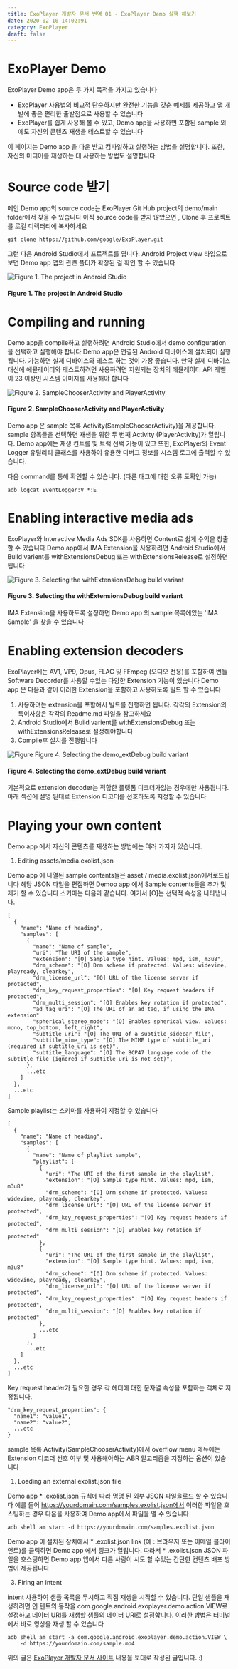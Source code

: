 ```yaml
---
title: ExoPlayer 개발자 문서 번역 01 - ExoPlayer Demo 실행 해보기
date: 2020-02-10 14:02:91
category: ExoPlayer
draft: false
---
```


# ExoPlayer Demo

ExoPlayer Demo app은 두 가지 목적을 가지고 있습니다
  - ExoPlayer 사용법의 비교적 단순하지만 완전한 기능을 갖춘 예제를 제공하고 앱 개발에 좋은 편리한 출발점으로 사용할 수 있습니다
  - ExoPlayer를 쉽게 사용해 볼 수 있고, Demo app을 사용하면 포함된 sample 외에도 자신의 콘텐츠 재생을 테스트할 수 있습니다
 
이 페이지는 Demo app 을 다운 받고 컴파일하고 실행하는 방법을 설명합니다. 또한, 자신의 미디어를 재생하는 데 사용하는 방법도 설명합니다


# Source code 받기

메인 Demo app의 source code는 ExoPlayer Git Hub project의 demo/main folder에서 찾을 수 있습니다
아직 source code를 받지 않았으면 , Clone 후 프로젝트를 로컬 디렉터리에 복사하세요

``` 
git clone https://github.com/google/ExoPlayer.git
```


그런 다음 Android Studio에서 프로젝트를 엽니다. Android Project view 타입으로 보면 Demo app 앱의 관련 폴더가 확장된 걸 확인 할 수 있습니다




![Figure 1. The project in Android Studio ](https://github.com/superbderrick/Blog/blob/master/content/blog/ExoPlayer/demo-app-project.png?raw=true)
#### Figure 1. The project in Android Studio  



# Compiling and running


Demo app을 compile하고 실행하려면 Android Studio에서 demo configuration을 선택하고 실행해야 합니다
Demo app은 연결된 Android 디바이스에 설치되어 실행됩니다. 가능하면 실제 디바이스와 테스트 하는 것이 가장 좋습니다. 만약 실제 디바이스 대신에 에뮬레이터와 테스트하려면 사용하려면 지원되는 장치의 에뮬레이터 API 레벨이 23 이상인 시스템 이미지를 사용해야 합니다


![Figure 2. SampleChooserActivity and PlayerActivity](https://github.com/superbderrick/Blog/blob/master/content/blog/ExoPlayer/demo-app-screenshots.png?raw=true)

#### Figure 2. SampleChooserActivity and PlayerActivity


Demo app 은 sample 목록 Activity(SampleChooserActivity)을 제공합니다. sample 항목들을 선택하면 재생을 위한 두 번째 Activity (PlayerActivity)가 열립니다. Demo app에는 재생 컨트롤 및 트랙 선택 기능이 있고 또한, ExoPlayer의 Event Logger 유틸리티 클래스를 사용하여 유용한 디버그 정보를 시스템 로그에 출력할 수 있습니다.

다음 command를 통해 확인할 수 있습니다. (다른 태그에 대한 오류 도확인 가능)

``` 
adb logcat EventLogger:V *:E

``` 

# Enabling interactive media ads

ExoPlayer와 Interactive Media Ads SDK를 사용하면 Content로 쉽게 수익을 창출할 수 있습니다
Demo app에서 IMA Extension을 사용하려면 Android Studio에서 Build varient를 withExtensionsDebug 또는 withExtensionsRelease로 설정하면 됩니다

![Figure 3. Selecting the withExtensionsDebug build variant](https://github.com/superbderrick/Blog/blob/master/content/blog/ExoPlayer/demo-app-build-variants.png?raw=true)

#### Figure 3. Selecting the withExtensionsDebug build variant
 

IMA Extension을 사용하도록 설정하면 Demo app 의 sample 목록에있는 'IMA Sample' 을 찾을 수 있습니다


# Enabling extension decoders

ExoPlayer에는 AV1, VP9, ​​Opus, FLAC 및 FFmpeg (오디오 전용)를 포함하여 번들 Software Decorder를 사용할 수있는 다양한 Extension 기능이 있습니다 Demo app 은 다음과 같이 이러한 Extension을 포함하고 사용하도록 빌드 할 수 있습니다

1. 사용하려는 extension을 포함해서 빌드를 진행하면 됩니다. 각각의 Extension의 특이사항은 각각의 Readme.md 파일을 참고하세요
2. Android Studio에서 Build varient를 withExtensionsDebug 또는 withExtensionsRelease로 설정해야합니다
3. Compile후 설치를 진행합니다

![Figure Figure 4. Selecting the demo_extDebug build variant](https://github.com/superbderrick/Blog/blob/master/content/blog/ExoPlayer/demo-app-build-variants.png?raw=true)

#### Figure 4. Selecting the demo_extDebug build variant

기본적으로 extension decoder는 적합한 플랫폼 디코더가없는 경우에만 사용됩니다. 아래 섹션에 설명 된대로 Extension 디코더를 선호하도록 지정할 수 있습니다


# Playing your own content

Demo app 에서 자신의 콘텐츠를 재생하는 방법에는 여러 가지가 있습니다.

1. Editing assets/media.exolist.json


Demo app 에 나열된 sample contents들은 asset / media.exolist.json에서로드됩니다 헤당 JSON 파일을 편집하면 Demoo app 에서 Sample contents들을 추가 및 제거 할 수 있습니다 
스키마는 다음과 같습니다. 여기서 [O]는 선택적 속성을 나타냅니다.

``` 
[
  {
    "name": "Name of heading",
    "samples": [
      {
        "name": "Name of sample",
        "uri": "The URI of the sample",
        "extension": "[O] Sample type hint. Values: mpd, ism, m3u8",
        "drm_scheme": "[O] Drm scheme if protected. Values: widevine, playready, clearkey",
        "drm_license_url": "[O] URL of the license server if protected",
        "drm_key_request_properties": "[O] Key request headers if protected",
        "drm_multi_session": "[O] Enables key rotation if protected",
        "ad_tag_uri": "[O] The URI of an ad tag, if using the IMA extension"
        "spherical_stereo_mode": "[O] Enables spherical view. Values: mono, top_bottom, left_right",
        "subtitle_uri": "[O] The URI of a subtitle sidecar file",
        "subtitle_mime_type": "[O] The MIME type of subtitle_uri (required if subtitle_uri is set)",
        "subtitle_language": "[O] The BCP47 language code of the subtitle file (ignored if subtitle_uri is not set)",
      },
      ...etc
    ]
  },
  ...etc
]
``` 


Sample playlist는 스키마를 사용하여 지정할 수 있습니다

``` 
[
  {
    "name": "Name of heading",
    "samples": [
      {
        "name": "Name of playlist sample",
        "playlist": [
          {
            "uri": "The URI of the first sample in the playlist",
            "extension": "[O] Sample type hint. Values: mpd, ism, m3u8"
            "drm_scheme": "[O] Drm scheme if protected. Values: widevine, playready, clearkey",
            "drm_license_url": "[O] URL of the license server if protected",
            "drm_key_request_properties": "[O] Key request headers if protected",
            "drm_multi_session": "[O] Enables key rotation if protected"
          },
          {
            "uri": "The URI of the first sample in the playlist",
            "extension": "[O] Sample type hint. Values: mpd, ism, m3u8"
            "drm_scheme": "[O] Drm scheme if protected. Values: widevine, playready, clearkey",
            "drm_license_url": "[O] URL of the license server if protected",
            "drm_key_request_properties": "[O] Key request headers if protected",
            "drm_multi_session": "[O] Enables key rotation if protected"
          },
          ...etc
        ]
      },
      ...etc
    ]
  },
  ...etc
]

```     


Key request header가 필요한 경우 각 헤더에 대한 문자열 속성을 포함하는 객체로 지정됩니다.

```
"drm_key_request_properties": {
  "name1": "value1",
  "name2": "value2",
  ...etc
}
```

sample 목록 Activity(SampleChooserActivity)에서 overflow menu  메뉴에는 Extension 디코더 선호 여부 및 사용해야하는 ABR 알고리즘을 지정하는 옵션이 있습니다


1. Loading an external exolist.json file


 Demo app * .exolist.json 규칙에 따라 명명 된 외부 JSON 파일을로드 할 수 있습니다
 예를 들어 https://yourdomain.com/samples.exolist.json에서 이러한 파일을 호스팅하는 경우 다음을 사용하여 Demo app에서 파일을 열 수 있습니다

```
adb shell am start -d https://yourdomain.com/samples.exolist.json
```
Demo app 이 설치된 장치에서 * .exolist.json link (예 : 브라우저 또는 이메일 클라이언트)를 클릭하면 Demo app 에서 링크가 열립니다. 따라서 * .exolist.json JSON 파일을 호스팅하면 Demo app 앱에서 다른 사람이 시도 할 수있는 간단한 컨텐츠 배포 방법이 제공됩니다


3. Firing an intent


intent 사용하여 샘플 목록을 무시하고 직접 재생을 시작할 수 있습니다. 
단일 샘플을 재생하려면 인 텐트의 동작을 com.google.android.exoplayer.demo.action.VIEW로 설정하고 데이터 URI를 재생할 샘플의 데이터 URI로 설정합니다. 이러한 방법은 터미널에서 바로 영상을 재생 할  수 있습니다

```
adb shell am start -a com.google.android.exoplayer.demo.action.VIEW \
    -d https://yourdomain.com/sample.mp4
```




위의 글은 [ExoPlayer 개발자 문서 사이트](https://exoplayer.dev/) 내용을 토대로 작성된 글입니다. :) 
